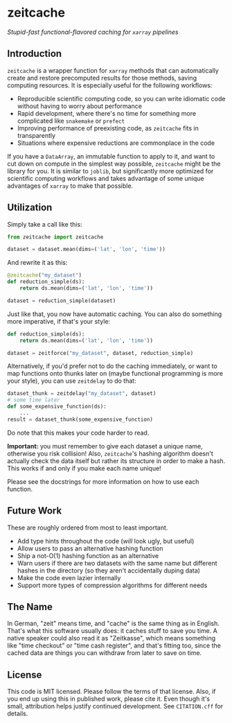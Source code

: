 # zeitcache
*Stupid-fast functional-flavored caching for `xarray` pipelines*

## Introduction
`zeitcache` is a wrapper function for `xarray` methods that can automatically create and restore precomputed results for those methods, saving computing resources. It is especially useful for the following workflows:
- Reproducible scientific computing code, so you can write idiomatic code without having to worry about performance
- Rapid development, where there's no time for something more complicated like `snakemake` or `prefect`
- Improving performance of preexisting code, as `zeitcache` fits in transparently
- Situations where expensive reductions are commonplace in the code

If you have a `DataArray`, an immutable function to apply to it, and want to cut down on compute in the simplest way possible, `zeitcache` might be the library for you. It is similar to `joblib`, but significantly more optimized for scientific computing workflows and takes advantage of some unique advantages of `xarray` to make that possible. 

## Utilization
Simply take a call like this:
```python
from zeitcache import zeitcache

dataset = dataset.mean(dims=('lat', 'lon', 'time'))
```
And rewrite it as this:
```python
@zeitcache("my_dataset")
def reduction_simple(ds):
    return ds.mean(dims=('lat', 'lon', 'time'))

dataset = reduction_simple(dataset)
```
Just like that, you now have automatic caching. You can also do something more imperative, if that's your style:
```python
def reduction_simple(ds):
    return ds.mean(dims=('lat', 'lon', 'time'))

dataset = zeitforce("my_dataset", dataset, reduction_simple) 
```
Alternatively, if you'd prefer not to do the caching immediately, or want to map functions onto thunks later on (maybe functional programming is more your style), you can use `zeitdelay` to do that:
```python
dataset_thunk = zeitdelay("my_dataset", dataset)
# some time later
def some_expensive_function(ds):
    ...
result = dataset_thunk(some_expensive_function)
```
Do note that this makes your code harder to read.

**Important:** you must remember to give each dataset a unique name, otherwise you risk collision! Also, `zeitcache`'s hashing algorithm doesn't actually check the data itself but rather its structure in order to make a hash. This works if and only if you make each name unique!

Please see the docstrings for more information on how to use each function.

## Future Work
These are roughly ordered from most to least important. 
- Add type hints throughout the code (*will* look ugly, but useful)
- Allow users to pass an alternative hashing function
- Ship a not-O(1) hashing function as an alternative
- Warn users if there are two datasets with the same name but different hashes in the directory (so they aren't accidentally duping data) 
- Make the code even lazier internally
- Support more types of compression algorithms for different needs

## The Name
In German, "zeit" means time, and "cache" is the same thing as in English. That's what this software usually does: it caches stuff to save you time. A native speaker could also read it as "Zeitkasse", which means something like "time checkout" or "time cash register", and that's fitting too, since the cached data are things you can withdraw from later to save on time.

## License
This code is MIT licensed. Please follow the terms of that license. Also, if you end up using this in published work, please cite it. Even though it's small, attribution helps justify continued development. See `CITATION.cff` for details. 

